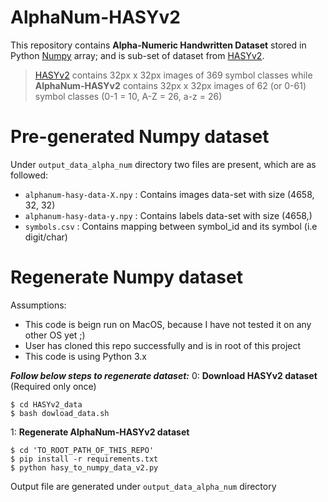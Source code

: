 # AlphaNum-HASYv2

This repository contains **Alpha-Numeric Handwritten Dataset** stored in Python [Numpy] array; and is sub-set of dataset from [HASYv2].

> [HASYv2] contains 32px x 32px images of 369 symbol classes while **AlphaNum-HASYv2** contains 32px x 32px images of 62 (or 0-61) symbol classes (0-1 = 10, A-Z = 26, a-z = 26)

# Pre-generated Numpy dataset
Under `output_data_alpha_num` directory two files are present, which are as followed:

  - `alphanum-hasy-data-X.npy` : Contains images data-set with size (4658, 32, 32)
  - `alphanum-hasy-data-y.npy` : Contains labels data-set with size (4658,)
  - `symbols.csv` : Contains mapping between symbol_id and its symbol (i.e digit/char)  
  
# Regenerate Numpy dataset

Assumptions:
  - This code is beign run on MacOS, because I have not tested it on any other OS yet ;)
  - User has cloned this repo successfully and is in root of this project
  - This code is using Python 3.x

***Follow below steps to regenerate dataset:***
0: **Download HASYv2 dataset** (Required only once)
```
$ cd HASYv2_data
$ bash dowload_data.sh
```

1: **Regenerate AlphaNum-HASYv2 dataset**
```
$ cd 'TO_ROOT_PATH_OF_THIS_REPO'
$ pip install -r requirements.txt
$ python hasy_to_numpy_data_v2.py
```
[Numpy]: <http://www.numpy.org/>
[HASYv2]: <https://arxiv.org/abs/1701.08380>

Output file are generated under `output_data_alpha_num` directory
